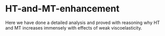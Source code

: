 # HT-and-MT-enhancement
Here we have done a detailed analysis and proved with reasoning why HT and MT increases immensely with effects of weak viscoelasticity.
